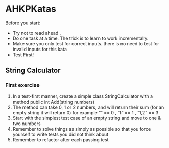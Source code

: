 # AHKPKatas

Before you start:
- Try not to read ahead .
- Do one task at a time. The trick is to learn to work incrementally.
- Make sure you only test for correct inputs. there is no need to test for invalid inputs for this kata
- Test First!

## String Calculator

### First exercise
1. In a test-first manner, create a simple class StringCalculator
   with a method public int Add(string numbers)
2. The method can take 0, 1 or 2 numbers, and will return their sum
   (for an empty string it will return 0)
   for example
   “” == 0 , “1” == 1 , “1,2” == 3
3. Start with the simplest test case of an empty string and move to one & two
   numbers
4. Remember to solve things as simply as possible so that you force yourself to
   write tests you did not think about
5. Remember to refactor after each passing test